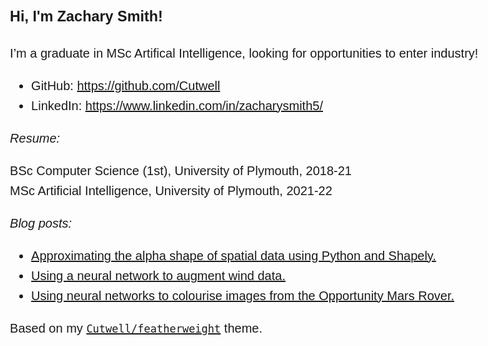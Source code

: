 <body style="max-width:80ch;padding:3em 1em;margin:auto;line-height:1.6;font-size:1.25em;font-family:sans-serif"><h3>Hi, I'm Zachary Smith!</h3><p>I’m a graduate in MSc Artifical Intelligence, looking for opportunities to enter industry!</p><ul><li>GitHub: <a href="https://github.com/Cutwell">https://github.com/Cutwell</a><li>LinkedIn: <a href="https://www.linkedin.com/in/zacharysmith5/">https://www.linkedin.com/in/zacharysmith5/</a></ul><i>Resume:</i><p>BSc Computer Science (1st), University of Plymouth, 2018-21<br>MSc Artificial Intelligence, University of Plymouth, 2021-22<br></p><i>Blog posts:</i>

<!-- BLOG-POST-LIST:START -->
- [Approximating the alpha shape of spatial data using Python and Shapely.](https://cutwell.github.io//spatial-data-boundary/)
- [Using a neural network to augment wind data.](https://cutwell.github.io//neural-network-augmentation/)
- [Using neural networks to colourise images from the Opportunity Mars Rover.](https://cutwell.github.io//opportunity-rover-colourised/)
<!-- BLOG-POST-LIST:END -->

Based on my [`Cutwell/featherweight`](https://github.com/Cutwell/featherweight) theme.
